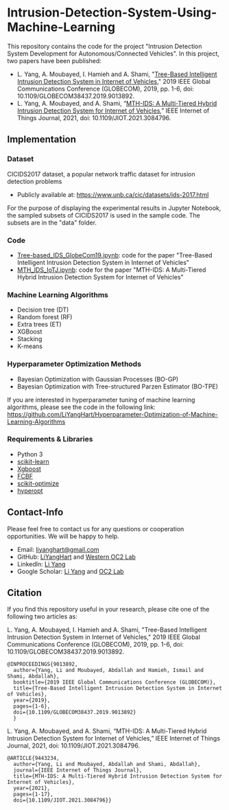 # Intrusion-Detection-System-Using-Machine-Learning

This repository contains the code for the project "Intrusion Detection System Development for Autonomous/Connected Vehicles". In this project, two papers have been published:  
* L. Yang, A. Moubayed, I. Hamieh and A. Shami, "[Tree-Based Intelligent Intrusion Detection System in Internet of Vehicles](https://arxiv.org/pdf/1910.08635.pdf)," 2019 IEEE Global Communications Conference (GLOBECOM), 2019, pp. 1-6, doi: 10.1109/GLOBECOM38437.2019.9013892.  
* L. Yang, A. Moubayed, and A. Shami, “[MTH-IDS: A Multi-Tiered Hybrid Intrusion Detection System for Internet of Vehicles](https://arxiv.org/pdf/2105.13289.pdf),” IEEE Internet of Things Journal, 2021, doi: 10.1109/JIOT.2021.3084796.

## Implementation 
### Dataset 
CICIDS2017 dataset, a popular network traffic dataset for intrusion detection problems
* Publicly available at: https://www.unb.ca/cic/datasets/ids-2017.html  

For the purpose of displaying the experimental results in Jupyter Notebook, the sampled subsets of CICIDS2017 is used in the sample code. The subsets are in the "data" folder.

### Code  
* [Tree-based_IDS_GlobeCom19.ipynb](https://github.com/Western-OC2-Lab/Intrusion-Detection-System-Using-Machine-Learning/blob/main/Tree-based_IDS_GlobeCom19.ipynb): code for the paper "Tree-Based Intelligent Intrusion Detection System in Internet of Vehicles"  
* [MTH_IDS_IoTJ.ipynb](https://github.com/Western-OC2-Lab/Intrusion-Detection-System-Using-Machine-Learning/blob/main/MTH_IDS_IoTJ.ipynb): code for the paper "MTH-IDS: A Multi-Tiered Hybrid Intrusion Detection System for Internet of Vehicles"  

### Machine Learning Algorithms  
* Decision tree (DT)
* Random forest (RF)
* Extra trees (ET)
* XGBoost  
* Stacking
* K-means

### Hyperparameter Optimization Methods  
* Bayesian Optimization with Gaussian Processes (BO-GP)
* Bayesian Optimization with Tree-structured Parzen Estimator (BO-TPE)  

If you are interested in hyperparameter tuning of machine learning algorithms, please see the code in the following link:  
https://github.com/LiYangHart/Hyperparameter-Optimization-of-Machine-Learning-Algorithms

### Requirements & Libraries  
* Python 3 
* [scikit-learn](https://scikit-learn.org/stable/)  
* [Xgboost](https://xgboost.readthedocs.io/en/latest/python/python_intro.html)
* [FCBF](https://github.com/SantiagoEG/FCBF_module)
* [scikit-optimize](https://github.com/scikit-optimize/scikit-optimize)  
* [hyperopt](https://github.com/hyperopt/hyperopt)   

## Contact-Info
Please feel free to contact us for any questions or cooperation opportunities. We will be happy to help.
* Email: [liyanghart@gmail.com](mailto:liyanghart@gmail.com)
* GitHub: [LiYangHart](https://github.com/LiYangHart) and [Western OC2 Lab](https://github.com/Western-OC2-Lab/)
* LinkedIn: [Li Yang](https://www.linkedin.com/in/li-yang-65a190176/)  
* Google Scholar: [Li Yang](https://scholar.google.com.eg/citations?user=XEfM7bIAAAAJ&hl=en) and [OC2 Lab](https://scholar.google.com.eg/citations?user=oiebNboAAAAJ&hl=en)

## Citation
If you find this repository useful in your research, please cite one of the following two articles as:  

L. Yang, A. Moubayed, I. Hamieh and A. Shami, "Tree-Based Intelligent Intrusion Detection System in Internet of Vehicles," 2019 IEEE Global Communications Conference (GLOBECOM), 2019, pp. 1-6, doi: 10.1109/GLOBECOM38437.2019.9013892.  
```
@INPROCEEDINGS{9013892,
  author={Yang, Li and Moubayed, Abdallah and Hamieh, Ismail and Shami, Abdallah},
  booktitle={2019 IEEE Global Communications Conference (GLOBECOM)}, 
  title={Tree-Based Intelligent Intrusion Detection System in Internet of Vehicles}, 
  year={2019},
  pages={1-6},
  doi={10.1109/GLOBECOM38437.2019.9013892}
  }
```

L. Yang, A. Moubayed, and A. Shami, “MTH-IDS: A Multi-Tiered Hybrid Intrusion Detection System for Internet of Vehicles,” IEEE Internet of Things Journal, 2021, doi: 10.1109/JIOT.2021.3084796.
```
@ARTICLE{9443234,
  author={Yang, Li and Moubayed, Abdallah and Shami, Abdallah},
  journal={IEEE Internet of Things Journal}, 
  title={MTH-IDS: A Multi-Tiered Hybrid Intrusion Detection System for Internet of Vehicles}, 
  year={2021},
  pages={1-17},
  doi={10.1109/JIOT.2021.3084796}}
```
